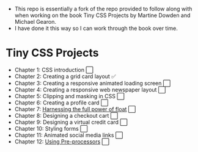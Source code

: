 - This repo is essentially a fork of the repo provided to follow along with when working on the book Tiny CSS Projects by Martine Dowden and Michael Gearon.
- I have done it this way so I can work through the book over time.

# Tiny CSS Projects

* Chapter 1: CSS introduction :white_large_square:
* Chapter 2: Creating a grid card layout :white_check_mark: 
* Chapter 3: Creating a responsive animated loading screen :white_large_square:
* Chapter 4: Creating a responsive web newspaper layout :white_large_square:
* Chapter 5: Clipping and masking in CSS :white_large_square:
* Chapter 6: Creating a profile card :white_large_square:
* Chapter 7: [Harnessing the full power of float](./chapter-07/README.md) :white_large_square:
* Chapter 8: Designing a checkout cart :white_large_square:
* Chapter 9: Designing a virtual credit card :white_large_square:
* Chapter 10: Styling forms :white_large_square:
* Chapter 11: Animated social media links :white_large_square:
* Chapter 12: [Using Pre-processors](./chapter-12/readme.md) :white_large_square:

